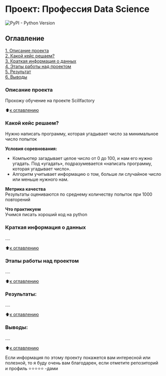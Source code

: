 # Проект: Профессия Data Science
![PyPI - Python Version](https://img.shields.io/pypi/pyversions/Django)
## Оглавление  
[1. Описание проекта](https://github.com/hishnick5/Python_lessons_Skillfactory/blob/main/ReadMe.md#Описание-проекта)  
[2. Какой кейс решаем?](https://github.com/hishnick5/Python_lessons_Skillfactory/blob/main/ReadMe.md#Какой-кейс-решаем)  
[3. Краткая информация о данных](https://github.com/hishnick5/Python_lessons_Skillfactory/blob/main/ReadMe.md#Краткая-информация-о-данных)  
[4. Этапы работы над проектом]([.README.md](https://github.com/hishnick5/Python_lessons_Skillfactory/blob/main/ReadMe.md)#Этапы-работы-над-проектом)  
[5. Результат]([.README.md](https://github.com/hishnick5/Python_lessons_Skillfactory/blob/main/ReadMe.md)#Результат)    
[6. Выводы]([.README.md](https://github.com/hishnick5/Python_lessons_Skillfactory/blob/main/ReadMe.md)#Выводы) 

### Описание проекта    
Прохожу обучение на проекте Scillfactory 

:arrow_up:[к оглавлению](_)


### Какой кейс решаем?    
Нужно написать программу, которая угадывает число за минимальное число попыток

**Условия соревнования:**  
- Компьютер загадывает целое число от 0 до 100, и нам его нужно угадать. Под «угадать», подразумевается «написать программу, которая угадывает число».
- Алгоритм учитывает информацию о том, больше ли случайное число или меньше нужного нам.

**Метрика качества**     
Результаты оцениваются по среднему количеству попыток при 1000 повторений

**Что практикуем**     
Учимся писать хороший код на python


### Краткая информация о данных
....
  
:arrow_up:[к оглавлению](https://github.com/hishnick5/Python_lessons_Skillfactory/blob/main/ReadMe.md#Оглавление)


### Этапы работы над проектом  
....

:arrow_up:[к оглавлению](https://github.com/hishnick5/Python_lessons_Skillfactory/blob/main/ReadMe.md#Оглавление)


### Результаты:  
....

:arrow_up:[к оглавлению](https://github.com/hishnick5/Python_lessons_Skillfactory/blob/main/ReadMe.md#Оглавление)


### Выводы:  
....

:arrow_up:[к оглавлению](https://github.com/hishnick5/Python_lessons_Skillfactory/blob/main/ReadMe.md#Оглавление)


Если информация по этому проекту покажется вам интересной или полезной, то я буду очень вам благодарен, если отметите репозиторий и профиль ⭐️⭐️⭐️⭐️⭐️ -дами